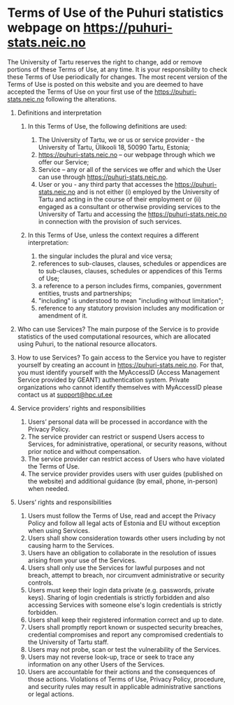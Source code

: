 # Terms of Use of the Puhuri statistics webpage on https://puhuri-stats.neic.no

The University of Tartu reserves the right to change, add or remove portions of these Terms of Use, at any time. It is your responsibility to check these Terms of Use periodically for changes. The most recent version of the Terms of Use is posted on this website and you are deemed to have accepted the Terms of Use on your first use of the https://puhuri-stats.neic.no following the alterations.


1. Definitions and interpretation
    1. In this Terms of Use, the following definitions are used:
        1. The University of Tartu, we or us or service provider - the University of Tartu, Ülikooli 18, 50090 Tartu, Estonia;
        2. https://puhuri-stats.neic.no – our webpage through which we offer our Service;
        3. Service – any or all of the services we offer and which the User can use through https://puhuri-stats.neic.no.
        4. User or you - any third party that accesses the https://puhuri-stats.neic.no and is not either (i) employed by the University of Tartu and acting in the course of their employment or (ii) engaged as a consultant or otherwise providing services to the University of Tartu and accessing the https://puhuri-stats.neic.no in connection with the provision of such services.
      
    2. In this Terms of Use, unless the context requires a different interpretation:
        1. the singular includes the plural and vice versa;
        2. references to sub-clauses, clauses, schedules or appendices are to sub-clauses, clauses, schedules or appendices of this Terms of Use;
        3. a reference to a person includes firms, companies, government entities, trusts and partnerships;
        4. "including" is understood to mean "including without limitation";
        5. reference to any statutory provision includes any modification or amendment of it.

3. Who can use Services?
    The main purpose of the Service is to provide statistics of the used computational resources, which are allocated using Puhuri, to the national resource allocators.

4. How to use Services?
    To gain access to the Service you have to register yourself by creating an account in https://puhuri-stats.neic.no. For that, you must identify yourself with the MyAccessID (Access Management Service provided by GEANT) authentication system.
    Private organizations who cannot identify themselves with MyAccessID please contact us at support@hpc.ut.ee

5. Service providers’ rights and responsibilities
    1. Users’ personal data will be processed in accordance with the Privacy Policy.
    2. The service provider can restrict or suspend Users access to Services, for administrative, operational, or security reasons, without prior notice and without compensation.
    3. The service provider can restrict access of Users who have violated the Terms of Use.
    4. The service provider provides users with user guides (published on the website) and additional guidance (by email, phone, in-person) when needed.
   
6. Users’ rights and responsibilities
    1. Users must follow the Terms of Use, read and accept the Privacy Policy and follow all legal acts of Estonia and EU without exception when using Services.
    2. Users shall show consideration towards other users including by not causing harm to the Services.
    3. Users have an obligation to collaborate in the resolution of issues arising from your use of the Services.
    4. Users shall only use the Services for lawful purposes and not breach, attempt to breach, nor circumvent administrative or security controls.
    5. Users must keep their login data private (e.g. passwords, private keys). Sharing of login credentials is strictly forbidden and also accessing Services with someone else's login credentials is strictly forbidden.
    6. Users shall keep their registered information correct and up to date.
    7. Users shall promptly report known or suspected security breaches, credential compromises and report any compromised credentials to the University of Tartu staff.
    8. Users may not probe, scan or test the vulnerability of the Services.
    9. Users may not reverse look-up, trace or seek to trace any information on any other Users of the Services.
    10. Users are accountable for their actions and the consequences of those actions. Violations of Terms of Use, Privacy Policy, procedure, and security rules may result in applicable administrative sanctions or legal actions.
